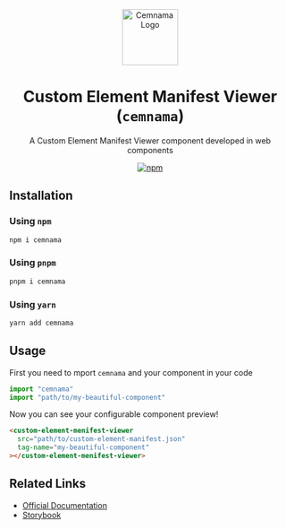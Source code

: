 <div align="center">

<img src="https://github.com/user-attachments/assets/7a3ed214-8d72-416a-ae38-1b493f9f2166" alt="Cemnama Logo" height="100px">

# Custom Element Manifest Viewer (`cemnama`)

A Custom Element Manifest Viewer component developed in web components

[![npm](https://img.shields.io/npm/v/cemnama)](https://www.npmjs.com/package/cemnama)
  
</div>


## Installation

### Using `npm`

```bash
npm i cemnama
```

### Using `pnpm`

```bash
pnpm i cemnama
```


### Using `yarn`

```bash
yarn add cemnama
```

## Usage

First you need to mport `cemnama` and your component in your code


```js
import "cemnama"
import "path/to/my-beautiful-component"
```

Now you can see your configurable component preview!

```html
<custom-element-menifest-viewer
  src="path/to/custom-element-manifest.json"
  tag-name="my-beautiful-component"
></custom-element-menifest-viewer>
```

## Related Links

- [Official Documentation](https://github.com/amir78729/custom-element-manifest-viewer/wiki)
- [Storybook](https://amir78729.github.io/custom-element-manifest-viewer/?path=/story/custom-element-manifest-viewer--custom-slots)
